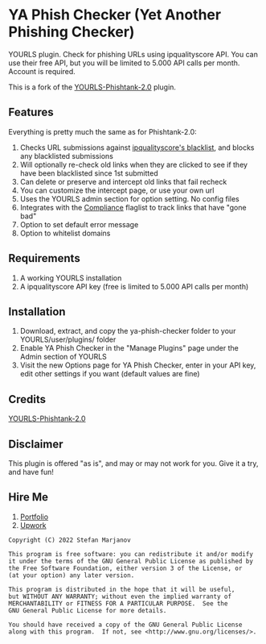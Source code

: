 # YA Phish Checker (Yet Another Phishing Checker)
YOURLS plugin. Check for phishing URLs using ipqualityscore API. You can use their free API, but you will be limited to 5.000 API calls per month. Account is required.

This is a fork of the [YOURLS-Phishtank-2.0](https://github.com/joshp23/YOURLS-Phishtank-2.0) plugin.

## Features
Everything is pretty much the same as for Phishtank-2.0:

1. Checks URL submissions against [ipqualityscore's blacklist](https://www.ipqualityscore.com/), and blocks any blacklisted submissions
2. Will optionally re-check old links when they are clicked to see if they have been blacklisted since 1st submitted
3. Can delete or preserve and intercept old links that fail recheck
4. You can customize the intercept page, or use your own url
5. Uses the YOURLS admin section for option setting. No config files
6. Integrates with the [Compliance](https://github.com/joshp23/YOURLS-Compliance) flaglist to track links that have "gone bad"
7. Option to set default error message
8. Option to whitelist domains

## Requirements
1. A working YOURLS installation
2. A ipqualityscore API key (free is limited to 5.000 API calls per month)

## Installation
1. Download, extract, and copy the ya-phish-checker folder to your YOURLS/user/plugins/ folder
2. Enable YA Phish Checker in the "Manage Plugins" page under the Admin section of YOURLS
3. Visit the new Options page for YA Phish Checker, enter in your API key, edit other settings if you want (default values are fine)

## Credits
[YOURLS-Phishtank-2.0](https://github.com/joshp23/YOURLS-Phishtank-2.0)

## Disclaimer
This plugin is offered "as is", and may or may not work for you. Give it a try, and have fun!

## Hire Me
1. [Portfolio](https://www.stefanmarjanov.com/)
2. [Upwork](https://www.upwork.com/freelancers/~018bacd68cbacc8e9d)

```
Copyright (C) 2022 Stefan Marjanov

This program is free software: you can redistribute it and/or modify
it under the terms of the GNU General Public License as published by
the Free Software Foundation, either version 3 of the License, or
(at your option) any later version.

This program is distributed in the hope that it will be useful,
but WITHOUT ANY WARRANTY; without even the implied warranty of
MERCHANTABILITY or FITNESS FOR A PARTICULAR PURPOSE.  See the
GNU General Public License for more details.

You should have received a copy of the GNU General Public License
along with this program.  If not, see <http://www.gnu.org/licenses/>.
```

